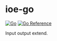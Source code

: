 # ioe-go

[![Go](https://github.com/haunt98/ioe-go/workflows/Go/badge.svg?branch=main)](https://github.com/actions/setup-go)
[![Go Reference](https://pkg.go.dev/badge/github.com/haunt98/ioe-go.svg)](https://pkg.go.dev/github.com/haunt98/ioe-go)

Input output extend.
